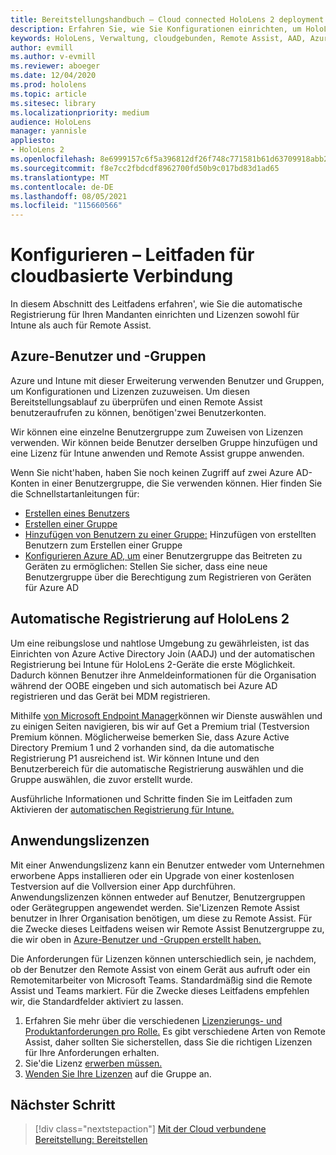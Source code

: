 ```yaml
---
title: Bereitstellungshandbuch – Cloud connected HoloLens 2 deployment at scale with Remote Assist – Configure
description: Erfahren Sie, wie Sie Konfigurationen einrichten, um HoloLens geräte über ein cloudbasiertes Netzwerk im großen Stil mit Remote Assist.
keywords: HoloLens, Verwaltung, cloudgebunden, Remote Assist, AAD, Azure AD, MDM, Mobile Geräteverwaltung
author: evmill
ms.author: v-evmill
ms.reviewer: aboeger
ms.date: 12/04/2020
ms.prod: hololens
ms.topic: article
ms.sitesec: library
ms.localizationpriority: medium
audience: HoloLens
manager: yannisle
appliesto:
- HoloLens 2
ms.openlocfilehash: 8e6999157c6f5a396812df26f748c771581b61d63709918abb2ae45063810ef8
ms.sourcegitcommit: f8e7cc2fbdcdf8962700fd50b9c017bd83d1ad65
ms.translationtype: MT
ms.contentlocale: de-DE
ms.lasthandoff: 08/05/2021
ms.locfileid: "115660566"
---
```

# <a name="configure---cloud-connected-guide"></a>Konfigurieren – Leitfaden für cloudbasierte Verbindung

In diesem Abschnitt des Leitfadens erfahren&#39;, wie Sie die automatische Registrierung für Ihren Mandanten einrichten und Lizenzen sowohl für Intune als auch für Remote Assist.

## <a name="azure-users-and-groups"></a>Azure-Benutzer und -Gruppen

Azure und Intune mit dieser Erweiterung verwenden Benutzer und Gruppen, um Konfigurationen und Lizenzen zuzuweisen. Um diesen Bereitstellungsablauf zu überprüfen und einen Remote Assist benutzeraufrufen zu können, benötigen&#39;zwei Benutzerkonten.

Wir können eine einzelne Benutzergruppe zum Zuweisen von Lizenzen verwenden. Wir können beide Benutzer derselben Gruppe hinzufügen und eine Lizenz für Intune anwenden und Remote Assist gruppe anwenden.

Wenn Sie nicht&#39;haben, haben Sie noch keinen Zugriff auf zwei Azure AD-Konten in einer Benutzergruppe, die Sie verwenden können. Hier finden Sie die Schnellstartanleitungen für:

- [Erstellen eines Benutzers](/mem/intune/fundamentals/quickstart-create-user)
- [Erstellen einer Gruppe](/mem/intune/fundamentals/quickstart-create-group)
- [Hinzufügen von Benutzern zu einer Gruppe:](/azure/active-directory/fundamentals/active-directory-groups-members-azure-portal) Hinzufügen von erstellten Benutzern zum Erstellen einer Gruppe
- [Konfigurieren Azure AD, um](/azure/active-directory/devices/azureadjoin-plan#configure-your-device-settings) einer Benutzergruppe das Beitreten zu Geräten zu ermöglichen: Stellen Sie sicher, dass eine neue Benutzergruppe über die Berechtigung zum Registrieren von Geräten für Azure AD

## <a name="auto-enrollment-on-hololens-2"></a>Automatische Registrierung auf HoloLens 2

Um eine reibungslose und nahtlose Umgebung zu gewährleisten, ist das Einrichten von Azure Active Directory Join (AADJ) und der automatischen Registrierung bei Intune für HoloLens 2-Geräte die erste Möglichkeit. Dadurch können Benutzer ihre Anmeldeinformationen für die Organisation während der OOBE eingeben und sich automatisch bei Azure AD registrieren und das Gerät bei MDM registrieren.

Mithilfe [von Microsoft Endpoint Manager](https://endpoint.microsoft.com/#home)können wir Dienste auswählen und zu einigen Seiten navigieren, bis wir auf Get a Premium trial (Testversion Premium können. Möglicherweise bemerken Sie, dass Azure Active Directory Premium 1 und 2 vorhanden sind, da die automatische Registrierung P1 ausreichend ist. Wir können Intune und den Benutzerbereich für die automatische Registrierung auswählen und die Gruppe auswählen, die zuvor erstellt wurde.

Ausführliche Informationen und Schritte finden Sie im Leitfaden zum Aktivieren der [automatischen Registrierung für Intune.](/mem/intune/enrollment/quickstart-setup-auto-enrollment)

## <a name="application-licenses"></a>Anwendungslizenzen

Mit einer Anwendungslizenz kann ein Benutzer entweder vom Unternehmen erworbene Apps installieren oder ein Upgrade von einer kostenlosen Testversion auf die Vollversion einer App durchführen. Anwendungslizenzen können entweder auf Benutzer, Benutzergruppen oder Gerätegruppen angewendet werden. Sie&#39;Lizenzen Remote Assist benutzer in Ihrer Organisation benötigen, um diese zu Remote Assist. Für die Zwecke dieses Leitfadens weisen wir Remote Assist Benutzergruppe zu, die wir oben in [Azure-Benutzer und -Gruppen erstellt haben.](hololens2-cloud-connected-configure.md#azure-users-and-groups)

Die Anforderungen für Lizenzen können unterschiedlich sein, je nachdem, ob der Benutzer den Remote Assist von einem Gerät aus aufruft oder ein Remotemitarbeiter von Microsoft Teams. Standardmäßig sind die Remote Assist und Teams markiert. Für die Zwecke dieses Leitfadens empfehlen wir, die Standardfelder aktiviert zu lassen.

1. Erfahren Sie mehr über die verschiedenen [Lizenzierungs- und Produktanforderungen pro Rolle.](/dynamics365/mixed-reality/remote-assist/requirements#licensing-and-product-requirements-per-role) Es gibt verschiedene Arten von Remote Assist, daher sollten Sie sicherstellen, dass Sie die richtigen Lizenzen für Ihre Anforderungen erhalten.
2. Sie&#39;die Lizenz [erwerben müssen.](/dynamics365/mixed-reality/remote-assist/buy-remote-assist)
3. [Wenden Sie Ihre Lizenzen](/dynamics365/mixed-reality/remote-assist/deploy-remote-assist) auf die Gruppe an.

## <a name="next-step"></a>Nächster Schritt

> [!div class="nextstepaction"]
> [Mit der Cloud verbundene Bereitstellung: Bereitstellen](hololens2-cloud-connected-deploy.md)